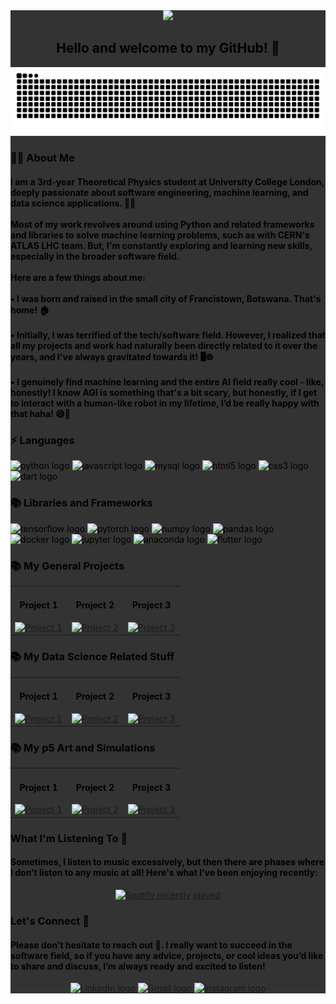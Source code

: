 <div style="background-color: #333; color: black; padding: 20;">
  <div align="center">
    <img height="400" src="https://wallpapercave.com/wp/JXuf38n.jpg" />
  </div>

  <h2 align="center">Hello and welcome to my GitHub! 👋</h2>

  <img src="https://raw.githubusercontent.com/angtheman3/angtheman3/output/snake.svg" alt="Snake animation" />

  <h3 align="left">👩‍💻 About Me</h3>

  <h4 align="left">I am a 3rd-year Theoretical Physics student at University College London, deeply passionate about software engineering, machine learning, and data science applications. 🌌🔬<br><br>Most of my work revolves around using Python and related frameworks and libraries to solve machine learning problems, such as with CERN's ATLAS LHC team. But, I'm constantly exploring and learning new skills, especially in the broader software field.<br><br>Here are a few things about me:<br><br>• I was born and raised in the small city of Francistown, Botswana. That's home! 🏠<br><br>• Initially, I was terrified of the tech/software field. However, I realized that all my projects and work had naturally been directly related to it over the years, and I've always gravitated towards it! 🖥️🌐<br><br>• I genuinely find machine learning and the entire AI field really cool - like, honestly! I know AGI is something that's a bit scary, but honestly, if I get to interact with a human-like robot in my lifetime, I’d be really happy with that haha! 😄🤖</h4>

  <h3 align="left">⚡️ Languages</h3>

  <div align="left">
    <img src="https://img.shields.io/badge/Python-3776AB?logo=python&logoColor=white&style=for-the-badge" height="40" alt="python logo"  />
    <img src="https://img.shields.io/badge/JavaScript-F7DF1E?logo=javascript&logoColor=black&style=for-the-badge" height="40" alt="javascript logo"  />
    <img src="https://img.shields.io/badge/MySQL-4479A1?logo=mysql&logoColor=white&style=for-the-badge" height="40" alt="mysql logo"  />
    <img src="https://img.shields.io/badge/HTML5-E34F26?logo=html5&logoColor=white&style=for-the-badge" height="40" alt="html5 logo"  />
    <img src="https://img.shields.io/badge/CSS3-1572B6?logo=css3&logoColor=white&style=for-the-badge" height="40" alt="css3 logo"  />
    <img src="https://img.shields.io/badge/Dart-0175C2?logo=dart&logoColor=white&style=for-the-badge" height="40" alt="dart logo"  />
  </div>

  <h3 align="left">📚 Libraries and Frameworks</h3>

  <div align="left">
    <img src="https://img.shields.io/badge/TensorFlow-FF6F00?logo=tensorflow&logoColor=black&style=for-the-badge" height="40" alt="tensorflow logo"  />
    <img src="https://img.shields.io/badge/PyTorch-EE4C2C?logo=pytorch&logoColor=white&style=for-the-badge" height="40" alt="pytorch logo"  />
    <img src="https://img.shields.io/badge/NumPy-013243?logo=numpy&logoColor=white&style=for-the-badge" height="40" alt="numpy logo"  />
    <img src="https://img.shields.io/badge/pandas-150458?logo=pandas&logoColor=white&style=for-the-badge" height="40" alt="pandas logo"  />
    <img src="https://img.shields.io/badge/Docker-2496ED?logo=docker&logoColor=white&style=for-the-badge" height="40" alt="docker logo"  />
    <img src="https://img.shields.io/badge/Jupyter-F37626?logo=jupyter&logoColor=black&style=for-the-badge" height="40" alt="jupyter logo"  />
    <img src="https://img.shields.io/badge/Anaconda-44A833?logo=anaconda&logoColor=white&style=for-the-badge" height="40" alt="anaconda logo"  />
    <img src="https://img.shields.io/badge/Flutter-02569B?logo=flutter&logoColor=white&style=for-the-badge" height="40" alt="flutter logo"  />
  </div>

<h3 align="left">📚 My General Projects</h3>

<table style="border-collapse: collapse; width: 100%;">
  <tr>
    <td align="center" width="33%" style="border: none;">
      <h4>Project 1</h4>
      <a href="https://github.com/yourUsername/Project1">
        <img src="https://wallpapercave.com/wp/JXuf38n.jpg" alt="Project 1" width="100%"/>
      </a>
    </td>
    <td align="center" width="33%" style="border: none;">
      <h4>Project 2</h4>
      <a href="https://github.com/yourUsername/Project2">
        <img src="https://wallpapercave.com/wp/JXuf38n.jpg" alt="Project 2" width="100%"/>
      </a>
    </td>
    <td align="center" width="33%" style="border: none;">
      <h4>Project 3</h4>
      <a href="https://github.com/yourUsername/Project3">
        <img src="https://wallpapercave.com/wp/JXuf38n.jpg" alt="Project 3" width="100%"/>
      </a>
    </td>
  </tr>
</table>





<h3 align="left">📚 My Data Science Related Stuff</h3>

<table style="border-collapse: collapse; width: 100%;">
  <tr>
    <td align="center" width="33%" style="border: none;">
      <h4>Project 1</h4>
      <a href="https://github.com/yourUsername/Project1">
        <img src="https://wallpapercave.com/wp/JXuf38n.jpg" alt="Project 1" width="100%"/>
      </a>
    </td>
    <td align="center" width="33%" style="border: none;">
      <h4>Project 2</h4>
      <a href="https://github.com/yourUsername/Project2">
        <img src="https://wallpapercave.com/wp/JXuf38n.jpg" alt="Project 2" width="100%"/>
      </a>
    </td>
    <td align="center" width="33%" style="border: none;">
      <h4>Project 3</h4>
      <a href="https://github.com/yourUsername/Project3">
        <img src="https://wallpapercave.com/wp/JXuf38n.jpg" alt="Project 3" width="100%"/>
      </a>
    </td>
  </tr>
</table>

<h3 align="left">📚 My p5 Art and Simulations</h3>

<table style="border-collapse: collapse; width: 100%;">
  <tr>
    <td align="center" width="33%" style="border: none;">
      <h4>Project 1</h4>
      <a href="https://github.com/yourUsername/Project1">
        <img src="https://wallpapercave.com/wp/JXuf38n.jpg" alt="Project 1" width="100%"/>
      </a>
    </td>
    <td align="center" width="33%" style="border: none;">
      <h4>Project 2</h4>
      <a href="https://github.com/yourUsername/Project2">
        <img src="https://wallpapercave.com/wp/JXuf38n.jpg" alt="Project 2" width="100%"/>
      </a>
    </td>
    <td align="center" width="33%" style="border: none;">
      <h4>Project 3</h4>
      <a href="https://github.com/yourUsername/Project3">
        <img src="https://wallpapercave.com/wp/JXuf38n.jpg" alt="Project 3" width="100%"/>
      </a>
    </td>
  </tr>
</table>

  <h3 align="left">What I'm Listening To 🎵</h3>

  <h4 align="left">Sometimes, I listen to music excessively, but then there are phases where I don’t listen to any music at all! Here's what I've been enjoying recently:</h4>

  <div align="center">
    <a href="https://open.spotify.com/user/7wvi1r2ymj4va6w5y5yuxtuqd">
      <img src="https://spotify-recently-played-readme.vercel.app/api?user=7wvi1r2ymj4va6w5y5yuxtuqd&count=1&unique=true" alt="Spotify recently played" />
    </a>
  </div>

  <h3 align="left">Let's Connect 🤝</h3>

  <h4 align="left">Please don't hesitate to reach out 📣. I really want to succeed in the software field, so if you have any advice, projects, or cool ideas you’d like to share and discuss, I’m always ready and excited to listen!</h4>

  <div align="center">
    <a href="https://www.linkedin.com/in/angadh-rai-318a7321b/" target="_blank">
      <img src="https://img.shields.io/static/v1?message=LinkedIn&logo=linkedin&label=&color=0077B5&logoColor=white&labelColor=&style=for-the-badge" height="40" alt="LinkedIn logo" />
    </a>
    <a href="mailto:angadh.rai.work@gmail.com">
      <img src="https://img.shields.io/static/v1?message=Gmail&logo=gmail&label=&color=D14836&logoColor=white&labelColor=&style=for-the-badge" height="40" alt="Gmail logo" />
    </a>
    <a href="https://www.instagram.com/angtheman_3" target="_blank">
      <img src="https://img.shields.io/static/v1?message=Instagram&logo=instagram&label=&color=E4405F&logoColor=white&labelColor=&style=for-the-badge" height="40" alt="Instagram logo" />
    </a>
  </div>
</div>
